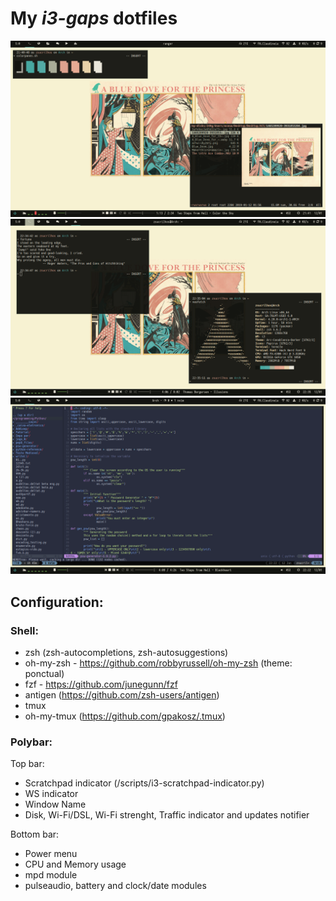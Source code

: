 # My _i3-gaps_ dotfiles

![Desktop shot](./wallpapers/Razgriz/desktop.png)
![Terminal shot](./wallpapers/Razgriz/terminal.png)
![init.vim](./wallpapers/Razgriz/nvim.png)

## Configuration:
### Shell:
* zsh (zsh-autocompletions, zsh-autosuggestions)
* oh-my-zsh - https://github.com/robbyrussell/oh-my-zsh (theme: ponctual)
* fzf - https://github.com/junegunn/fzf
* antigen (https://github.com/zsh-users/antigen)
* tmux
* oh-my-tmux (https://github.com/gpakosz/.tmux)

### Polybar:
Top bar:
* Scratchpad indicator (/scripts/i3-scratchpad-indicator.py)
* WS indicator
* Window Name
* Disk, Wi-Fi/DSL, Wi-Fi strenght, Traffic indicator and updates notifier

Bottom bar:
* Power menu
* CPU and Memory usage
* mpd module
* pulseaudio, battery and clock/date modules


